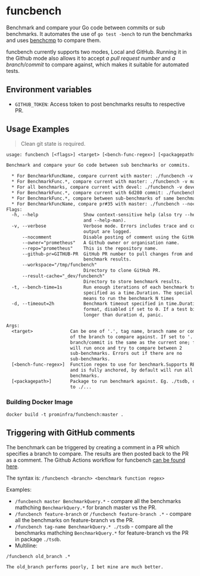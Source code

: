 # funcbench

Benchmark and compare your Go code between commits or sub benchmarks. It automates the use of `go test -bench` to run the benchmarks and uses [benchcmp](https://godoc.org/golang.org/x/tools/cmd/benchcmp) to compare them.

funcbench currently supports two modes, Local and GitHub. Running it in the Github mode also allows it to accept _a pull request number_ and _a branch/commit_ to compare against, which makes it suitable for automated tests.

## Environment variables

- `GITHUB_TOKEN`: Access token to post benchmarks results to respective PR.

## Usage Examples

> Clean git state is required.

[embedmd]:# (funcbench-flags.txt)
```txt
usage: funcbench [<flags>] <target> [<bench-func-regex>] [<packagepath>]

Benchmark and compare your Go code between sub benchmarks or commits.

  * For BenchmarkFuncName, compare current with master: ./funcbench -v master BenchmarkFuncName
  * For BenchmarkFunc.*, compare current with master: ./funcbench -v master BenchmarkFunc.*
  * For all benchmarks, compare current with devel: ./funcbench -v devel .* or ./funcbench -v devel
  * For BenchmarkFunc.*, compare current with 6d280 commit: ./funcbench -v 6d280 BenchmarkFunc.*
  * For BenchmarkFunc.*, compare between sub-benchmarks of same benchmark on current commit: ./funcbench -v . BenchmarkFunc.*
  * For BenchmarkFuncName, compare pr#35 with master: ./funcbench --nocomment --github-pr="35" master BenchmarkFuncName
Flags:
  -h, --help                 Show context-sensitive help (also try --help-long
                             and --help-man).
  -v, --verbose              Verbose mode. Errors includes trace and commands
                             output are logged.
      --nocomment            Disable posting of comment using the GitHub API.
      --owner="prometheus"   A Github owner or organisation name.
      --repo="prometheus"    This is the repository name.
      --github-pr=GITHUB-PR  GitHub PR number to pull changes from and to post
                             benchmark results.
      --workspace="/tmp/funcbench"
                             Directory to clone GitHub PR.
      --result-cache="_dev/funcbench"
                             Directory to store benchmark results.
  -t, --bench-time=1s        Run enough iterations of each benchmark to take t,
                             specified as a time.Duration. The special syntax Nx
                             means to run the benchmark N times
  -d, --timeout=2h           Benchmark timeout specified in time.Duration
                             format, disabled if set to 0. If a test binary runs
                             longer than duration d, panic.

Args:
  <target>              Can be one of '.', tag name, branch name or commit SHA
                        of the branch to compare against. If set to '.',
                        branch/commit is the same as the current one; funcbench
                        will run once and try to compare between 2
                        sub-benchmarks. Errors out if there are no
                        sub-benchmarks.
  [<bench-func-regex>]  Function regex to use for benchmark.Supports RE2 regexp
                        and is fully anchored, by default will run all
                        benchmarks.
  [<packagepath>]       Package to run benchmark against. Eg. ./tsdb, defaults
                        to ./...

```

### Building Docker Image
```
docker build -t prominfra/funcbench:master .
```

## Triggering with GitHub comments
<!-- If you change the heading, please change the anchor at 7a_commentmonitor_configmap_noparse.yaml aswell. -->

The benchmark can be triggered by creating a comment in a PR which specifies a branch to compare. The results are then posted back to the PR as a comment. The Github Actions workflow for funcbench [can be found here](https://github.com/prometheus/prometheus/blob/master/.github/workflows/funcbench.yml).

The syntax is: `/funcbench <branch> <benchmark function regex>`

Examples:

- `/funcbench master BenchmarkQuery.*` - compare all the benchmarks mathching `BenchmarkQuery.*` for branch master vs the PR.
- `/funcbench feature-branch` or `/funcbench feature-branch .*` - compare all the benchmarks on feature-branch vs the PR.
- `/funcbench tag-name BenchmarkQuery.* ./tsdb` - compare all the benchmarks mathching `BenchmarkQuery.*` for feature-branch vs the PR in package `./tsdb`.
- Multiline:
```
/funcbench old_branch .*

The old_branch performs poorly, I bet mine are much better.
```
